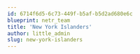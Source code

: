 ```yaml
---
id: 6714f6d5-6c73-449f-b5af-b5d2ad680e6c
blueprint: netr_team
title: 'New York Islanders'
author: little_admin
slug: new-york-islanders
---
```

